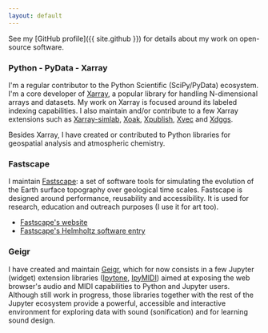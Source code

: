 ```yaml
---
layout: default
---
```


See my [GitHub profile]({{ site.github }}) for details about my work on
open-source software.

### Python - PyData - Xarray

I'm a regular contributor to the Python Scientific (SciPy/PyData) ecosystem. I'm
a core developer of [Xarray](https://xarray.dev/), a popular library for
handling N-dimensional arrays and datasets. My work on Xarray is focused around
its labeled indexing capabilities. I also maintain and/or contribute to a few
Xarray extensions such as
[Xarray-simlab](https://github.com/xarray-contrib/xarray-simlab),
[Xoak](https://github.com/xarray-contrib/xoak),
[Xpublish](https://github.com/xpublish-community/xpublish),
[Xvec](https://github.com/xarray-contrib/xvec) and
[Xdggs](https://github.com/xarray-contrib/xdggs).

Besides Xarray, I have created or contributed to Python libraries for geospatial
analysis and atmospheric chemistry.

### Fastscape

I maintain [Fastscape](https://github.com/fastscape-lem): a set of software
tools for simulating the evolution of the Earth surface topography over
geological time scales. Fastscape is designed around performance, reusability
and accessibility. It is used for research, education and outreach purposes (I
use it for art too).

- [Fastscape's website](https://fastscape.org/)
- [Fastscape's Helmholtz software entry](https://helmholtz.software/software/fastscape-toolbox)

### Geigr

I have created and maintain [Geigr](https://github.com/geigr), which for now
consists in a few Jupyter (widget) extension libraries
([Ipytone](https://github.com/geigr/ipytone),
[IpyMIDI](https://github.com/geigr/ipymidi)) aimed at exposing the web browser's
audio and MIDI capabilities to Python and Jupyter users. Although still work in
progress, those libraries together with the rest of the Jupyter ecosystem
provide a powerful, accessible and interactive environment for exploring data
with sound (sonification) and for learning sound design.
